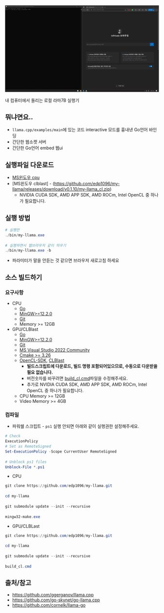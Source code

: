 ![image description](doc/screenshot.gif)

내 컴퓨터에서 돌리는 로컬 라마7B 실행기

## 뭐냐면요..

* `llama.cpp/examples/main`에 있는 코드 interactive 모드를 흉내낸 Go언어 바인딩
* 간단한 웹소켓 서버
* 간단한 Go언어 embed 웹ui


## 실행파일 다운로드
* [MS윈도우 cpu](https://github.com/edp1096/my-llama/releases/download/v0.1.10/my-llama_cpu.exe)
* [MS윈도우 clblast] - (https://github.com/edp1096/my-llama/releases/download/v0.1.10/my-llama_cl.zip)
    * NVIDIA CUDA SDK, AMD APP SDK, AMD ROCm, Intel OpenCL 중 하나가 필요합니다.


## 실행 방법
```powershell
# 실행만
./bin/my-llama.exe

# 실행하면서 웹브라우저 같이 띄우기
./bin/my-llama.exe -b
```
* 파라미터가 말을 안듣는 것 같으면 브라우저 새로고침 하세요

## 소스 빌드하기

### 요구사항
* CPU
    * [Go](https://golang.org/dl)
    * [MinGW>=12.2.0](https://github.com/brechtsanders/winlibs_mingw/releases/tag/12.2.0-16.0.0-10.0.0-ucrt-r5)
    * [Git](https://github.com/git-for-windows/git/releases)
    * Memory >= 12GB
* GPU/CLBlast
    * [Go](https://golang.org/dl)
    * [MinGW>=12.2.0](https://github.com/brechtsanders/winlibs_mingw/releases/tag/12.2.0-16.0.0-10.0.0-ucrt-r5)
    * [Git](https://github.com/git-for-windows/git/releases)
    * [MS Visual Studio 2022 Community](https://visualstudio.microsoft.com/vs)
    * [Cmake >= 3.26](https://cmake.org/download)
    * [OpenCL-SDK](https://github.com/KhronosGroup/OpenCL-SDK), [CLBlast](https://github.com/KhronosGroup/OpenCL-SDK)
        * <b>빌드스크립트에 다운로드, 빌드 명령 포함되어있으므로, 수동으로 다운받을 필요 없습니다.</b>
        * 버전숫자를 바꾸려면 [build_cl.cmd](/build_cl.cmd)파일을 수정해주세요.
        * 추가로 NVIDIA CUDA SDK, AMD APP SDK, AMD ROCm, Intel OpenCL 중 하나가 필요합니다.
    * CPU Memory >= 12GB
    * Video Memory >= 4GB

### 컴파일
* 파워쉘 스크립트 - `ps1` 실행 안되면 아래와 같이 실행권한 설정해주세요.
```powershell
# Check
ExecutionPolicy
# Set as RemoteSigned
Set-ExecutionPolicy -Scope CurrentUser RemoteSigned

# Unblock ps1 files
Unblock-File *.ps1
```

* CPU
```powershell
git clone https://github.com/edp1096/my-llama.git

cd my-llama

git submodule update --init --recursive

mingw32-make.exe
```
* GPU/CLBLast
```powershell
git clone https://github.com/edp1096/my-llama.git

cd my-llama

git submodule update --init --recursive

build_cl.cmd
```


## 출처/참고
* https://github.com/ggerganov/llama.cpp
* https://github.com/go-skynet/go-llama.cpp
* https://github.com/cornelk/llama-go
